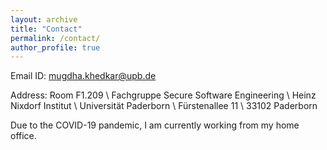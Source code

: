 ```yaml
---
layout: archive
title: "Contact"
permalink: /contact/
author_profile: true
---
```



Email ID: mugdha.khedkar@upb.de

Address: Room F1.209 \\
Fachgruppe Secure Software Engineering \\
Heinz Nixdorf Institut \\
Universität Paderborn \\
Fürstenallee 11 \\
33102 Paderborn 

Due to the COVID-19 pandemic, I am currently working from my home office. 